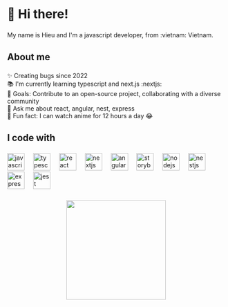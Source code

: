 <h1 align="left">👋 Hi there!</h1>

###

<p align="left">My name is Hieu and I'm a javascript developer, from :vietnam: Vietnam.</p>

###

<h2 align="left">About me</h2>

###

<p align="left">✨ Creating bugs since 2022<br>📚 I'm currently learning typescript and next.js :nextjs:<br>🎯 Goals: Contribute to an open-source project, collaborating with a diverse community<br>💬 Ask me about react, angular, nest, express<br>🎲 Fun fact: I can watch anime for 12 hours a day 😂</p>

###

<h2 align="left">I code with</h2>

###

<div align="left">
  <img src="https://cdn.jsdelivr.net/gh/devicons/devicon/icons/javascript/javascript-original.svg" height="40" alt="javascript logo"  />
  <img width="12" />
  <img src="https://cdn.jsdelivr.net/gh/devicons/devicon/icons/typescript/typescript-original.svg" height="40" alt="typescript logo"  />
  <img width="12" />
  <img src="https://cdn.jsdelivr.net/gh/devicons/devicon/icons/react/react-original.svg" height="40" alt="react logo"  />
  <img width="12" />
  <img src="https://cdn.jsdelivr.net/gh/devicons/devicon/icons/nextjs/nextjs-original.svg" height="40" alt="nextjs logo"  />
  <img width="12" />
  <img src="https://cdn.jsdelivr.net/gh/devicons/devicon/icons/angularjs/angularjs-original.svg" height="40" alt="angularjs logo"  />
  <img width="12" />
  <img src="https://cdn.jsdelivr.net/gh/devicons/devicon/icons/storybook/storybook-original.svg" height="40" alt="storybook logo"  />
  <img width="12" />
  <img src="https://cdn.jsdelivr.net/gh/devicons/devicon/icons/nodejs/nodejs-original.svg" height="40" alt="nodejs logo"  />
  <img width="12" />
  <img src="https://cdn.jsdelivr.net/gh/devicons/devicon/icons/nestjs/nestjs-plain.svg" height="40" alt="nestjs logo"  />
  <img width="12" />
  <img src="https://cdn.jsdelivr.net/gh/devicons/devicon/icons/express/express-original.svg" height="40" alt="express logo"  />
  <img width="12" />
  <img src="https://cdn.jsdelivr.net/gh/devicons/devicon/icons/jest/jest-plain.svg" height="40" alt="jest logo"  />
</div>

###

<div align="center">
  <img height="230" src="https://media3.giphy.com/media/2IudUHdI075HL02Pkk/giphy.gif?cid=ecf05e47aal7bw4l9cse3yipv7siren5jqq3thdhrrr3yu2g&ep=v1_gifs_search&rid=giphy.gif&ct=g"  />
</div>

###